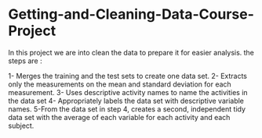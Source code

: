 # Getting-and-Cleaning-Data-Course-Project
In this project we are into clean the data to prepare it for easier analysis. the steps are :

1- Merges the training and the test sets to create one data set.
2- Extracts only the measurements on the mean and standard deviation for each measurement. 
3- Uses descriptive activity names to name the activities in the data set
4- Appropriately labels the data set with descriptive variable names. 
5-From the data set in step 4, creates a second, independent tidy data set with the average of each variable for each activity and each subject.



